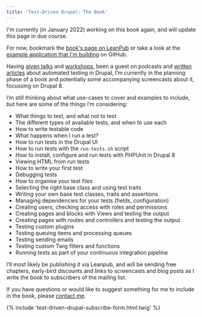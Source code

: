 ```yaml
---
title: 'Test-Driven Drupal: The Book'
---
```


<div class="p-6 my-10 border border-gray-300 dark:bg-gray-800 dark:border-gray-700">
    <p>I'm currently (in January 2022) working on this book again, and will
    update this page in due course.</p>
    <p class="mt-4">For now, bookmark the <a href="https://leanpub.com/test-driven-drupal">book's page on LeanPub</a> or take a look at the
    <a href="https://github.com/opdavies/test-driven-drupal-app">example
    application that I'm building</a> on GitHub.</p>
</div>

<div class="markdown spaced-y-4 mb-6">
<p>Having <a href="/talks/tdd-test-driven-drupal">given talks</a> and <a href="https://web.archive.org/web/20200422110605/https://drupalcamp.london/training/Automated-Testing-and-Test-Driven-Development-in-Drupal-8">workshops</a>, been a guest on podcasts and <a href="/articles/tags/testing">written articles</a> about automated testing in Drupal, I’m currently in the planning phase of a book and potentially some accompanying screencasts about it, focussing on Drupal 8.</p>

<p>I’m still thinking about what use-cases to cover and examples to include, but
here are some of the things I’m considering:</p>

<ul>
<li>What things to test, and what not to test</li>
<li>The different types of available tests, and when to use each</li>
<li>How to write testable code</li>
<li>What happens when I run a test?</li>
<li>How to run tests in the Drupal UI</li>
<li>How to run tests with the <code>run-tests.sh</code> script</li>
<li>How to install, configure and run tests with PHPUnit in Drupal 8</li>
<li>Viewing HTML from run tests</li>
<li>How to write your first test</li>
<li>Debugging tests</li>
<li>How to organise your test files</li>
<li>Selecting the right base class and using test traits</li>
<li>Writing your own base test classes, traits and assertions</li>
<li>Managing dependencies for your tests (fields, configuration)</li>
<li>Creating users, checking access with roles and permissions</li>
<li>Creating pages and blocks with Views and testing the output</li>
<li>Creating pages with routes and controllers and testing the output</li>
<li>Testing custom plugins</li>
<li>Testing queuing items and processing queues</li>
<li>Testing sending emails</li>
<li>Testing custom Twig filters and functions
<li>Running tests as part of your continuous integration pipeline</li>
</ul>

<p>I’ll most likely be publishing it via Leanpub, and will be sending free
chapters, early-bird discounts and links to screencasts and blog posts as I
write the book to subscribers of the mailing list.</p>

<p>If you have questions or would like to suggest something for me to include in
the book, please <a href="mailto:oliver@testdrivendrupal.com">contact me</a>.</p>

{% include 'test-driven-drupal-subscribe-form.html.twig' %}

</div>
